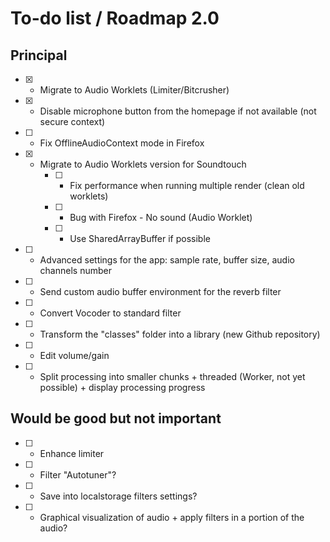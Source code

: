 # To-do list / Roadmap 2.0


## Principal

* [x] - Migrate to Audio Worklets (Limiter/Bitcrusher)
* [x] - Disable microphone button from the homepage if not available (not secure context)
* [ ] - Fix OfflineAudioContext mode in Firefox
* [x] - Migrate to Audio Worklets version for Soundtouch
    * [ ] - Fix performance when running multiple render (clean old worklets)
    * [ ] - Bug with Firefox - No sound (Audio Worklet)
    * [ ] - Use SharedArrayBuffer if possible
* [ ] - Advanced settings for the app: sample rate, buffer size, audio channels number
* [ ] - Send custom audio buffer environment for the reverb filter
* [ ] - Convert Vocoder to standard filter
* [ ] - Transform the "classes" folder into a library (new Github repository)
* [ ] - Edit volume/gain
* [ ] - Split processing into smaller chunks + threaded (Worker, not yet possible) + display processing progress

## Would be good but not important

* [ ] - Enhance limiter
* [ ] - Filter "Autotuner"?
* [ ] - Save into localstorage filters settings?
* [ ] - Graphical visualization of audio + apply filters in a portion of the audio?
